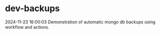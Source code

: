 # dev-backups
2024-11-23 16:00:03 Demonstration of automatic mongo db backups using workflow and actions.
